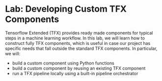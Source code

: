 # Lab: Developing Custom TFX Components
 Tensorflow Extended (TFX) provides ready made components for typical steps in a machine learning workflow. In this lab, we will learn how to construct fully TFX components, which is useful in case our project has specific needs that fall outside the standard TFX components. In particular, we will:
- build a custom component using Python functions
- build a custom component by reusing an existing TFX component
- run a TFX pipeline locally using a built-in pipeline orchestrator
